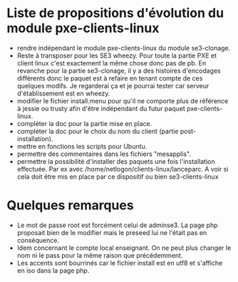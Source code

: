 # Liste de propositions d'évolution du module pxe-clients-linux

* rendre indépendant le module pxe-clients-linux du module se3-clonage.
* Reste à transposer pour les SE3 wheezy. Pour toute la partie PXE et client linux c'est exactement la même chose donc pas de pb. En revanche pour la partie se3-clonage, il y a des histoires d'encodages différents donc le paquet est à refaire en tenant compte de ces quelques modifs. Je regarderai ça et je pourrai tester car serveur d'établissement est en wheezy.
* modifier le fichier install.menu pour qu'il ne comporte plus de référence à jessie ou trusty afin d'être indépendant du futur paquet pxe-clients-linux.
* compléter la doc pour la partie mise en place.
* compléter la doc pour le choix du nom du client (partie post-installation).
* mettre en fonctions les scripts pour Ubuntu.
* permettre des commentaires dans les fichiers "mesapplis".
* permettre la possibilité d'installer des paquets une fois l'installation effectuée. Par ex avec /home/netlogon/clients-linux/lanceparc. A voir si cela doit être mis en place par ce dispositif ou bien se3-clients-linux 


# Quelques remarques

- Le mot de passe root est forcément celui de adminse3. La page php proposait bien de le modifier mais le preseed lui ne l'était pas en conséquence.
- Idem concernant le compte local enseignant. On ne peut plus changer le nom ni le pass pour la même raison que précédemment.
- Les accents sont bourrinés car le fichier install est en utf8 et s'affiche en iso dans la page php.
